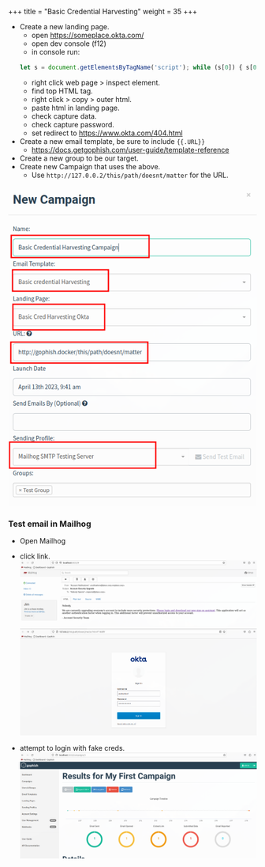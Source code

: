 +++
title = "Basic Credential Harvesting"
weight = 35
+++


- Create a new landing page.
  - open https://someplace.okta.com/
  - open dev console (f12)
  - in console run:
  ```js
  let s = document.getElementsByTagName('script'); while (s[0]) { s[0].parentNode.removeChild(s[0])} 
  ```
  - right click web page > inspect element.
  - find top HTML tag.
  - right click > copy > outer html.
  - paste html in landing page.
  - check capture data.
  - check capture password.
  - set redirect to https://www.okta.com/404.html
- Create a new email template, be sure to include `{{.URL}}`
  - https://docs.getgophish.com/user-guide/template-reference
- Create a new group to be our target.
- Create new Campaign that uses the above.
  - Use `http://127.0.0.2/this/path/doesnt/matter` for the URL.

![Basic Credential HArvesting Campaign](/static/how-to-phishing/basic-cred-harvest-campaign.png)


### Test email in Mailhog

- Open Mailhog
- click link.
![First Email](/static/how-to-phishing/first-email.png)
![First Landing Page](/static/how-to-phishing/first-landing-page.png)

- attempt to login with fake creds.
![First Campaign Results](/static/how-to-phishing/first-campaign.png)